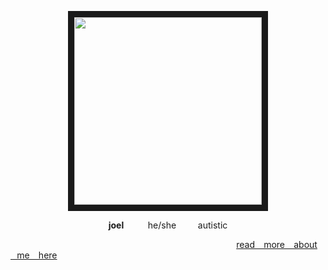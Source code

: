 <p align="center">
<img src=https://cdn.discordapp.com/attachments/785477095903461387/1204927529270513725/1958844_2ce7d685959bfd7cc7825766c31bc051.png?ex=65d68335&is=65c40e35&hm=4c3709696ce7855b3161bf48456607885052c61c4c4cc370fa8aa59afdef5bb4&=65d680ee&is=65c40bee&hm=420ed016b9fa00b7d3d791c79c7f8435d50f490550a87159d5ec2c78098bf782&" width="300" height="300" border="10"/>
</p>

<p align="center">
<b>joel</b> ⠀⠀⠀ he/she⠀⠀ ⠀autistic  

   ⠀⠀⠀  ⠀⠀⠀  ⠀⠀⠀  ⠀⠀⠀  ⠀⠀⠀  ⠀⠀⠀  ⠀⠀⠀  ⠀⠀⠀  ⠀⠀⠀  ⠀⠀⠀  ⠀ [read ⠀more ⠀about ⠀me ⠀here](https://rentry.co/BILLYLOOMlS)
